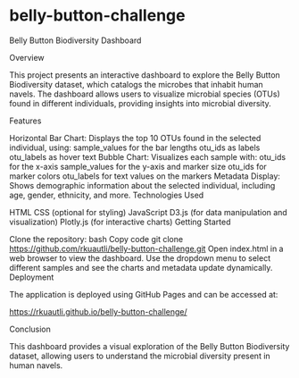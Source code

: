 # belly-button-challenge
Belly Button Biodiversity Dashboard

Overview

This project presents an interactive dashboard to explore the Belly Button Biodiversity dataset, which catalogs the microbes that inhabit human navels. The dashboard allows users to visualize microbial species (OTUs) found in different individuals, providing insights into microbial diversity.

Features

Horizontal Bar Chart: Displays the top 10 OTUs found in the selected individual, using:
sample_values for the bar lengths
otu_ids as labels
otu_labels as hover text
Bubble Chart: Visualizes each sample with:
otu_ids for the x-axis
sample_values for the y-axis and marker size
otu_ids for marker colors
otu_labels for text values on the markers
Metadata Display: Shows demographic information about the selected individual, including age, gender, ethnicity, and more.
Technologies Used

HTML
CSS (optional for styling)
JavaScript
D3.js (for data manipulation and visualization)
Plotly.js (for interactive charts)
Getting Started

Clone the repository:
bash
Copy code
git clone https://github.com/rkuautli/belly-button-challenge.git
Open index.html in a web browser to view the dashboard.
Use the dropdown menu to select different samples and see the charts and metadata update dynamically.
Deployment

The application is deployed using GitHub Pages and can be accessed at:

https://rkuautli.github.io/belly-button-challenge/

Conclusion

This dashboard provides a visual exploration of the Belly Button Biodiversity dataset, allowing users to understand the microbial diversity present in human navels.
